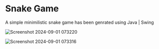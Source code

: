# Snake Game 
 A simple minimilistic snake game has been genrated using Java | Swing




![Screenshot 2024-09-01 073220](https://github.com/user-attachments/assets/c2eeaee7-a102-4d39-ba28-7c789e63ae8f)


![Screenshot 2024-09-01 073316](https://github.com/user-attachments/assets/47cf062b-a2e0-4e26-87ac-22de3eb5de2f)
